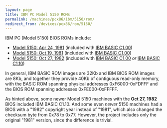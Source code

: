 ```yaml
---
layout: page
title: IBM PC Model 5150 ROMs
permalink: /machines/pcx86/ibm/5150/rom/
redirect_from: /devices/pcx86/rom/5150/
---
```


IBM PC (Model 5150) BIOS ROMs include:

- [Model 5150: Apr 24, 1981](bios/1981-04-24/PCBIOS-REV1.json) (included with [IBM BASIC C1.00](basic/BASIC100.json))
- [Model 5150: Oct 19, 1981](bios/1981-10-19/PCBIOS-REV2.json) (included with [IBM BASIC C1.00](basic/BASIC100.json))
- [Model 5150: Oct 27, 1982](bios/1982-10-27/PCBIOS-REV3.json) (included with [IBM BASIC C1.00](basic/BASIC100.json) *or* [IBM BASIC C1.10](../../5160/rom/basic/BASIC110.json))

In general, IBM BASIC ROM images are 32Kb and IBM BIOS ROM images are 8Kb, and together they provide 40Kb of contiguous
read-only memory, with the BASIC ROM spanning physical addresses 0xF6000-0xFDFFF and the BIOS ROM spanning addresses
0xFE000-0xFFFFF.

As hinted above, some newer Model 5150 machines with the **Oct 27, 1982** BIOS included IBM BASIC C1.10.  And
some even *newer* 5150 machines had a BIOS with a "1982" copyright year instead of "1981", which also changed the checksum
byte from 0x78 to 0x77.  However, the project includes only the original "1981" version, since the difference is trivial.

